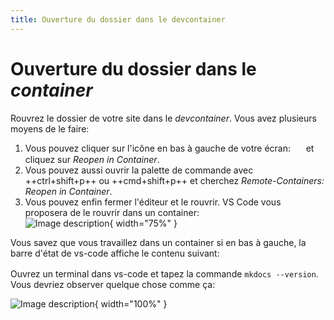 ```yaml
---
title: Ouverture du dossier dans le devcontainer
---
```


# Ouverture du dossier dans le _container_

Rouvrez le dossier de votre site dans le _devcontainer_. Vous avez plusieurs moyens de le faire:

1. Vous pouvez cliquer sur l'icône en bas à gauche de votre écran:
   <img src="../static/img/remote_icon.png" style="vertical-align: middle; height: 1.2em"/>
   et cliquez sur _Reopen in Container_.
2. Vous pouvez aussi ouvrir la palette de commande avec ++ctrl+shift+p++ ou ++cmd+shift+p++ et cherchez _Remote-Containers: Reopen in Container_. 
3. Vous pouvez enfin fermer l'éditeur et le rouvrir.
   VS Code vous proposera de le rouvrir dans un container:
   <br/>
   ![Image description](../static/img/reopen.png){ width="75%" }

Vous savez que vous travaillez dans un container si en bas à gauche, la barre d'état de vs-code affiche le contenu suivant: <img src="../static/img/mkdocs_edu_status.png" style="vertical-align: middle; height: 1.2em"/>

Ouvrez un terminal dans vs-code et tapez la commande `mkdocs --version`. Vous devriez observer quelque chose comme ça: 

![Image description](../static/img/terminal.png){ width="100%" }
